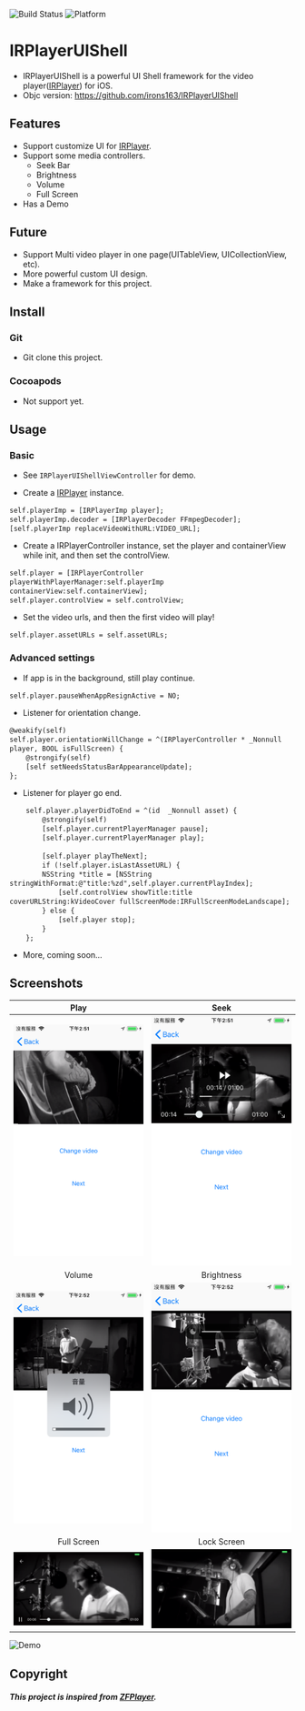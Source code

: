 ![Build Status](https://img.shields.io/badge/build-%20passing%20-brightgreen.svg)
![Platform](https://img.shields.io/badge/Platform-%20iOS%20-blue.svg)

# IRPlayerUIShell 

- IRPlayerUIShell is a powerful UI Shell framework for the video player([IRPlayer](https://github.com/irons163/IRPlayer-swift)) for iOS.
- Objc version: https://github.com/irons163/IRPlayerUIShell

## Features
- Support customize UI for [IRPlayer](https://github.com/irons163/IRPlayer-swift).
- Support some media controllers.
    - Seek Bar
    - Brightness
    - Volume
    - Full Screen
- Has a Demo

## Future
- Support Multi video player in one page(UITableView, UICollectionView, etc).
- More powerful custom UI design.
- Make a framework for this project.

## Install
### Git
- Git clone this project.

### Cocoapods
- Not support yet.

## Usage

### Basic
- See `IRPlayerUIShellViewController` for demo.

- Create a [IRPlayer](https://github.com/irons163/IRPlayer-swift) instance.
```obj-c
self.playerImp = [IRPlayerImp player];
self.playerImp.decoder = [IRPlayerDecoder FFmpegDecoder];
[self.playerImp replaceVideoWithURL:VIDEO_URL];
```

- Create a IRPlayerController instance, set the player and containerView while init, and then set the controlView.
```obj-c
self.player = [IRPlayerController playerWithPlayerManager:self.playerImp containerView:self.containerView];
self.player.controlView = self.controlView;
```

- Set the video urls, and then the first video will play!
```obj-c
self.player.assetURLs = self.assetURLs;
```

### Advanced settings
- If app is in the background, still play continue.
```obj-c
self.player.pauseWhenAppResignActive = NO;
```

- Listener for orientation change.
```obj-c
@weakify(self)
self.player.orientationWillChange = ^(IRPlayerController * _Nonnull player, BOOL isFullScreen) {
    @strongify(self)
    [self setNeedsStatusBarAppearanceUpdate];
};
```

- Listener for player go end.
```obj-c
    self.player.playerDidToEnd = ^(id  _Nonnull asset) {
        @strongify(self)
        [self.player.currentPlayerManager pause];
        [self.player.currentPlayerManager play];
        
        [self.player playTheNext];
        if (!self.player.isLastAssetURL) {
        NSString *title = [NSString stringWithFormat:@"title:%zd",self.player.currentPlayIndex];
            [self.controlView showTitle:title coverURLString:kVideoCover fullScreenMode:IRFullScreenModeLandscape];
        } else {
            [self.player stop];
        }
    };
```

- More, coming soon...


## Screenshots
|Play|Seek|
|:---:|:---:|
|![Demo](./ScreenShots/demo1.png)|![Demo](./ScreenShots/demo2.png)|
|Volume|Brightness|
|![Demo](./ScreenShots/demo3.png)|![Demo](./ScreenShots/demo4.png)|
|Full Screen|Lock Screen|
|![Demo](./ScreenShots/demo5.png)|![Demo](./ScreenShots/demo6.png)|

![Demo](./ScreenShots/demo.gif)

## Copyright
##### This project is inspired from [ZFPlayer](https://github.com/renzifeng/ZFPlayer).
